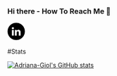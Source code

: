 ### Hi there - How To Reach Me 👋

<a href = "https://www.linkedin.com/in/adriana-giol-4a4b3b154/">
  <img src = "Logo/linkedin.png" width = "auto" height="40px"/>
</a>

#Stats

[![Adriana-Giol's GitHub stats](https://github-readme-stats.vercel.app/api?username=adriana-giol)](https://github.com/adriana-giol/github-readme-stats)
<!--
**Adriana-Giol/Adriana-Giol** is a ✨ _special_ ✨ repository because its `README.md` (this file) appears on your GitHub profile.


-->
